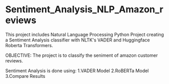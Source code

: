 # Sentiment_Analysis_NLP_Amazon_reviews

This project includes  Natural Language Processing Python Project creating a Sentiment Analysis classifier with NLTK's VADER and Huggingface Roberta Transformers. 

OBJECTIVE: The project is to classify the seniment of amazon customer reviews.

Sentiment Analysis is done using:
1.VADER Model
2.RoBERTa Model
3.Compare Results
